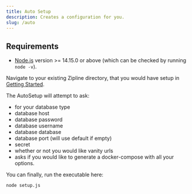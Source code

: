 ```yaml
---
title: Auto Setup
description: Creates a configuration for you.
slug: /auto
---
```


## Requirements

- [Node.js](https://nodejs.org/en/download/) version >= 14.15.0 or above (which can be checked by running `node -v`). 


Navigate to your existing Zipline directory, that you would have setup in [Getting Started](/docs/).

The AutoSetup will attempt to ask:
- for your database type
- database host
- database password
- database username
- database database
- database port (will use default if empty)
- secret
- whether or not you would like vanity urls
- asks if you would like to generate a docker-compose with all your options.

You can finally, run the executable here:
```bash
node setup.js
```